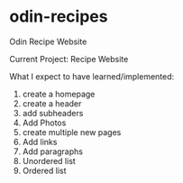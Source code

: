 # odin-recipes
Odin Recipe Website

Current Project:
Recipe Website

What I expect to have learned/implemented:
1. create a homepage
2. create a header
3. add subheaders
4. Add Photos
5. create multiple new pages
6. Add links 
7. Add paragraphs
8. Unordered list
9. Ordered list
